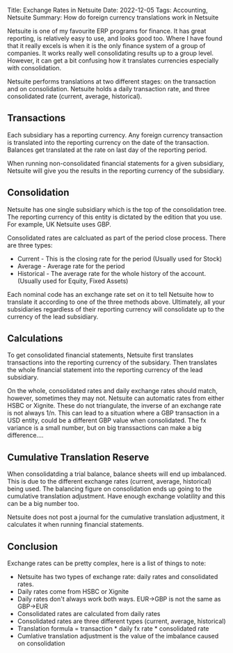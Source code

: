 Title: Exchange Rates in Netsuite
Date: 2022-12-05
Tags: Accounting, Netsuite
Summary: How do foreign currency translations work in Netsuite

Netsuite is one of my favourite ERP programs for finance. It has great reporting, is relatively easy to use, and looks good too. Where I have found that it really excels is when it is the only finance system of a group of companies. It works really well consolidating results up to a group level. However, it can get a bit confusing how it translates currencies especially with consolidation.

Netsuite performs translations at two different stages: on the transaction and on consolidation. Netsuite holds a daily transaction rate, and three consolidated rate (current, average, historical).

## Transactions
Each subsidiary has a reporting currency. Any foreign currency transaction is translated into the reporting currency on the date of the transaction. Balances get translated at the rate on last day of the reporting period.

When running non-consolidated financial statements for a given subsidiary, Netsuite will give you the results in the reporting currency of the subsidiary.

## Consolidation
Netsuite has one single subsidiary which is the top of the consolidation tree. The reporting currency of this entity is dictated by the edition that you use. For example, UK Netsuite uses GBP.

Consolidated rates are calcluated as part of the period close process. There are three types:
 - Current - This is the closing rate for the period (Usually used for Stock)
 - Average - Average rate for the period
 - Historical - The average rate for the whole history of the account. (Usually used for Equity, Fixed Assets)

Each nominal code has an exchange rate set on it to tell Netsuite how to translate it according to one of the three methods above. Ultimately, all your subsidiaries regardless of their reporting currency will consolidate up to the currency of the lead subsidiary.

## Calculations
To get consolidated financial statements, Netsuite first translates transactions into the reporting currency of the subsidary. Then translates the whole financial statement into the reporting currency of the lead subsidiary.

On the whole, consolidated rates and daily exchange rates should match, however, sometimes they may not. Netsuite can automatic rates from either HSBC or Xignite. These do not triangulate, the inverse of an exchange rate is not always 1/n. This can lead to a situation where a GBP transaction in a USD entity, could be a different GBP value when consolidated. The fx variance is a small number, but on big transsactions can make a big difference....

## Cumulative Translation Reserve
When consolidatding a trial balance, balance sheets will end up imbalanced. This is due to the different exchange rates (current, average, historical) being used. The balancing figure on consolidation ends up going to the cumulative translation adjustment. Have enough exchange volatility and this can be a big number too.

Netsuite does not post a journal for the cumulative translation adjustment, it calculates it when running financial statements.

## Conclusion

Exchange rates can be pretty complex, here is a list of things to note:

 - Netsuite has two types of exchange rate: daily rates and consolidated rates.
 - Daily rates come from HSBC or Xignite
 - Daily rates don't always work both ways. EUR->GBP is not the same as GBP->EUR
 - Consolidated rates are calculated from daily rates
 - Consolidated rates are three different types (current, average, historical)
 - Translation formula = transaction * daily fx rate * consolidated rate
 - Cumlative translation adjustment is the value of the imbalance caused on consolidation